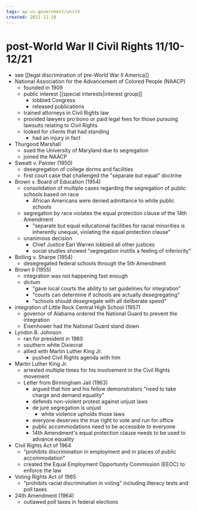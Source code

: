 ```yaml
---
tags: ap-us-government/unit4 
created: 2021-11-10
---
```


# post-World War II Civil Rights 11/10-12/21

- see [[legal discrimination of pre-World War II America]]
- National Association for the Advancement of Colored People (NAACP)
	- founded in 1909
	- public interest [[special interests|interest group]]
		- lobbied Congress
		- released publications
	- trained attorneys in Civil Rights law
	- provided lawyers pro bono or paid legal fees for those pursuing lawsuits relating to Civil Rights
	- looked for clients that had standing
		- had an injury in fact
- Thurgood Marshall
	- sued the University of Maryland due to segregation
	- joined the NAACP
- Sweatt v. Painter (1950)
	- desegregation of college dorms and facilities
	- first court case that challenged the "separate but equal" doctrine
- Brown v. Board of Education (1954)
	- consolidation of multiple cases regarding the segregation of public schools based on race
		- African Americans were denied admittance to white public schools
	- segregation by race violates the equal protection clause of the 14th Amendment
		- "separate but equal educational facilities for racial minorities is inherently unequal, violating the equal protection clause"
	- unanimous decision
		- Chief Justice Earl Warren lobbied all other justices
		- social studies showed "segregation instills a feeling of inferiority"
- Bolling v. Sharpe (1954)
	- desegregated federal schools through the 5th Amendment
- Brown II (1955)
	- integration was not happening fast enough
	- dictum
		- "gave local courts the ability to set guidelines for integration"
		- "courts can determine if schools are actually desegregating"
		- "schools should desegregate with all deliberate speed"
- integration of Little Rock Central High School (1957)
	- governor of Alabama ordered the National Guard to prevent the integration
	- Eisenhower had the National Guard stand down
- Lyndon B. Johnson
	- ran for president in 1960
	- southern white Dixiecrat
	- allied with Martin Luther King Jr.
		- pushed Civil Rights agenda with him
- Martin Luther King Jr.
	- arrested multiple times for his involvement in the Civil Rights movement
	- Letter from Birmingham Jail (1963)
		- argued that him and his fellow demonstrators "need to take charge and demand equality"
		- defends non-violent protest against unjust laws
		- de jure segregation is unjust
			- white violence upholds those laws
		- everyone deserves the true right to vote and run for office
		- public accommodations need to be accessible to everyone
		- 14th Amendment's equal protection clause needs to be used to advance equality
- Civil Rights Act of 1964
	- "prohibits discrimination in employment and in places of public accommodation"
	- created the Equal Employment Opportunity Commission (EEOC) to enforce the law
- Voting Rights Act of 1965
	- "prohibits racial discrimination in voting" including literacy tests and poll taxes
- 24th Amendment (1964)
	- outlawed poll taxes in federal elections 
